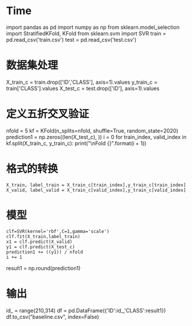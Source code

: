 # Time

import pandas as pd
import numpy as np
from sklearn.model_selection import StratifiedKFold, KFold
from sklearn.svm import SVR
train = pd.read_csv('train.csv')
test = pd.read_csv('test.csv')
# 数据集处理
X_train_c = train.drop(['ID','CLASS'], axis=1).values
y_train_c = train['CLASS'].values
X_test_c = test.drop(['ID'], axis=1).values
# 定义五折交叉验证
nfold = 5
kf = KFold(n_splits=nfold, shuffle=True, random_state=2020)
prediction1 = np.zeros((len(X_test_c), ))
i = 0
for train_index, valid_index in kf.split(X_train_c, y_train_c):
    print("\nFold {}".format(i + 1))
# 格式的转换
    X_train, label_train = X_train_c[train_index],y_train_c[train_index]
    X_valid, label_valid = X_train_c[valid_index],y_train_c[valid_index]
# 模型
    clf=SVR(kernel='rbf',C=1,gamma='scale')
    clf.fit(X_train,label_train)
    x1 = clf.predict(X_valid)
    y1 = clf.predict(X_test_c)
    prediction1 += ((y1)) / nfold
    i += 1
result1 = np.round(prediction1)
# 输出
id_ = range(210,314)
df = pd.DataFrame({'ID':id_,'CLASS':result1})
df.to_csv("baseline.csv", index=False)
